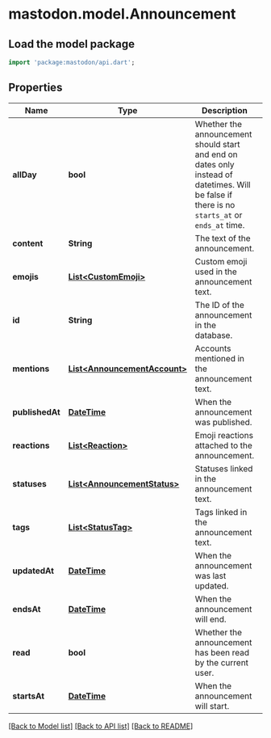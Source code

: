 # mastodon.model.Announcement

## Load the model package
```dart
import 'package:mastodon/api.dart';
```

## Properties
Name | Type | Description | Notes
------------ | ------------- | ------------- | -------------
**allDay** | **bool** | Whether the announcement should start and end on dates only instead of datetimes. Will be false if there is no `starts_at` or `ends_at` time. | 
**content** | **String** | The text of the announcement. | 
**emojis** | [**List&lt;CustomEmoji&gt;**](CustomEmoji.md) | Custom emoji used in the announcement text. | 
**id** | **String** | The ID of the announcement in the database. | 
**mentions** | [**List&lt;AnnouncementAccount&gt;**](AnnouncementAccount.md) | Accounts mentioned in the announcement text. | 
**publishedAt** | [**DateTime**](DateTime.md) | When the announcement was published. | 
**reactions** | [**List&lt;Reaction&gt;**](Reaction.md) | Emoji reactions attached to the announcement. | 
**statuses** | [**List&lt;AnnouncementStatus&gt;**](AnnouncementStatus.md) | Statuses linked in the announcement text. | 
**tags** | [**List&lt;StatusTag&gt;**](StatusTag.md) | Tags linked in the announcement text. | 
**updatedAt** | [**DateTime**](DateTime.md) | When the announcement was last updated. | 
**endsAt** | [**DateTime**](DateTime.md) | When the announcement will end. | [optional] 
**read** | **bool** | Whether the announcement has been read by the current user. | [optional] 
**startsAt** | [**DateTime**](DateTime.md) | When the announcement will start. | [optional] 

[[Back to Model list]](../README.md#documentation-for-models) [[Back to API list]](../README.md#documentation-for-api-endpoints) [[Back to README]](../README.md)


